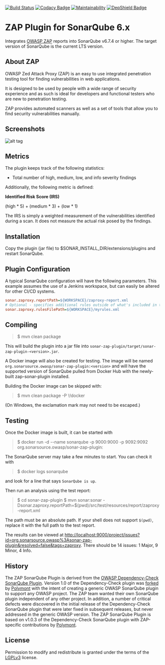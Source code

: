 [![Build Status](https://travis-ci.org/Coveros/zap-sonar-plugin.svg?branch=master)](https://travis-ci.org/Coveros/zap-sonar-plugin)
[![Codacy Badge](https://api.codacy.com/project/badge/Grade/ba00fc80c7424266b2dfda21d0a62ead)](https://www.codacy.com/app/gotimer/zap-sonar-plugin?utm_source=github.com&amp;utm_medium=referral&amp;utm_content=Coveros/zap-sonar-plugin&amp;utm_campaign=Badge_Grade)
[![Maintainability](https://api.codeclimate.com/v1/badges/c978770ba79f15c2b029/maintainability)](https://codeclimate.com/github/Coveros/zap-sonar-plugin/maintainability)
[![DepShield Badge](https://depshield.sonatype.org/badges/Coveros/zap-sonar-plugin/depshield.svg)](https://depshield.github.io)

ZAP Plugin for SonarQube 6.x
=====================================

Integrates [OWASP ZAP] reports into SonarQube v6.7.4 or higher. The target version of SonarQube is the current LTS version.


About ZAP
-------------------
OWASP Zed Attack Proxy (ZAP) is an easy to use integrated penetration testing tool for finding vulnerabilities in web applications.

It is designed to be used by people with a wide range of security experience and as such is ideal for developers and functional testers who are new to penetration testing.

ZAP provides automated scanners as well as a set of tools that allow you to find security vulnerabilities manually.


Screenshots
-------------------

![alt tag](screenshots/dashboard-widget.png)


Metrics
-------------------

The plugin keeps track of the following statistics:

* Total number of high, medium, low, and info severity findings

Additionally, the following metric is defined:

__Identified Risk Score (IRS)__

(high * 5) + (medium * 3) + (low * 1)

The IRS is simply a weighted measurement of the vulnerabilities identified during
a scan. It does not measure the actual risk posed by the findings.


Installation
-------------------
Copy the plugin (jar file) to $SONAR_INSTALL_DIR/extensions/plugins and restart SonarQube.


Plugin Configuration
-------------------
A typical SonarQube configuration will have the following parameters. This example assumes the use of a Jenkins workspace, but can easily be altered for other CI/CD systems.

```ini
sonar.zaproxy.reportPath=${WORKSPACE}/zaproxy-report.xml
# Optional - specifies additional rules outside of what's included in the core
sonar.zaproxy.rulesFilePath=${WORKSPACE}/myrules.xml
```


Compiling
-------------------

> $ mvn clean package

This will build the plugin into a jar file into `sonar-zap-plugin/target/sonar-zap-plugin-<version>.jar`.

A Docker image will also be created for testing. The image will be named `org.sonarsource.owasp/sonar-zap-plugin:<version>` and
will have the supported version of SonarQube pulled from Docker Hub with the newly-built zap-sonar-plugin installed.

Building the Docker image can be skipped with:

> $ mvn clean package -P \\!docker

(On Windows, the exclamation mark may not need to be escaped.)


Testing
-------------------
Once the Docker image is built, it can be started with

> $ docker run -d --name sonarqube -p 9000:9000 -p 9092:9092 org.sonarsource.owasp/sonar-zap-plugin:<version>

The SonarQube server may take a few minutes to start. You can check it with

> $ docker logs sonarqube

and look for a line that says `SonarQube is up`.

Then run an analysis using the test report:

> $ cd sonar-zap-plugin
> $ mvn sonar:sonar -Dsonar.zaproxy.reportPath=$(pwd)/src/test/resources/report/zaproxy-report.xml

The path must be an absolute path. If your shell does not support `$(pwd)`, replace it with the full path to the test report.

The results can be viewed at <http://localhost:9000/project/issues?id=org.sonarsource.owasp%3Asonar-zap-plugin&resolved=false&tags=zaproxy>.
There should be 14 issues: 1 Major, 9 Minor, 4 Info.


History
-------------------

The ZAP SonarQube Plugin is derived from the [OWASP Dependency-Check SonarQube Plugin]. Version 1.0 of the Dependency-Check plugin was [forked] by [Polymont] with the intent of creating a generic OWASP SonarQube plugin to support any OWASP project. The ZAP team wanted their own SonarQube plugin independent of any other project. In addition, a number of critical defects were discovered in the initial release of the Dependency-Check SonarQube plugin that were later fixed in subsequent releases, but never addressed in the generic OWASP version. The ZAP SonarQube Plugin is based on v1.0.3 of the Dependency-Check SonarQube plugin with ZAP-specific contributions by [Polymont].


License
-------------------

Permission to modify and redistribute is granted under the terms of the [LGPLv3] license.

  [LGPLv3]: http://www.gnu.org/licenses/lgpl.txt
  [OWASP ZAP]: https://www.owasp.org/index.php/OWASP_Zed_Attack_Proxy_Project
  [OWASP Dependency-Check SonarQube Plugin]: https://github.com/stevespringett/dependency-check-sonar-plugin
  [forked]: https://github.com/polymont/dependency-check-sonar-plugin
  [Polymont]: https://github.com/polymont
